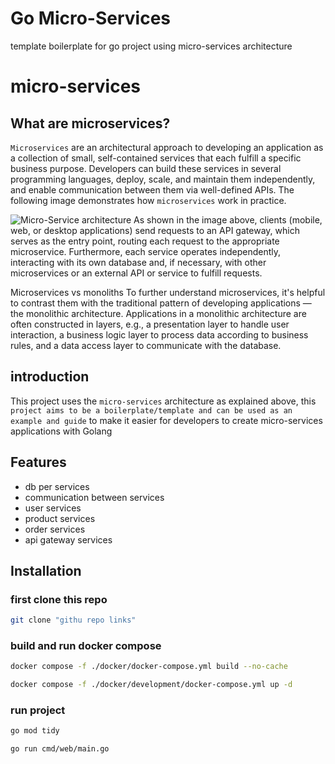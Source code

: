 # Go Micro-Services 

template boilerplate for go project using micro-services architecture 
# micro-services

## What are microservices?
```Microservices``` are an architectural approach to developing an application as a collection of small, self-contained services that each fulfill a specific business purpose. Developers can build these services in several programming languages, deploy, scale, and maintain them independently, and enable communication between them via well-defined APIs. The following image demonstrates how ```microservices``` work in practice.

![Micro-Service architecture](https://firebasestorage.googleapis.com/v0/b/image-to-onlin.appspot.com/o/micro-services-architecture.png?alt=media&token=346717a2-f2cc-4aaa-a73c-d1bcd73b9de2)
As shown in the image above, clients (mobile, web, or desktop applications) send requests to an API gateway, which serves as the entry point, routing each request to the appropriate microservice. Furthermore, each service operates independently, interacting with its own database and, if necessary, with other microservices or an external API or service to fulfill requests.

Microservices vs monoliths
To further understand microservices, it's helpful to contrast them with the traditional pattern of developing applications — the monolithic architecture. Applications in a monolithic architecture are often constructed in layers, e.g., a presentation layer to handle user interaction, a business logic layer to process data according to business rules, and a data access layer to communicate with the database.


## introduction
This project uses the ``micro-services`` architecture as explained above, this ``project aims to be a boilerplate/template and can be used as an example and guide`` to make it easier for developers to create micro-services applications with Golang
## Features

- db per services 
- communication between services
- user services 
- product services 
- order services
- api gateway services 


## Installation

### first clone this repo
```bash
git clone "githu repo links"
```
### build and run docker compose 
```bash
docker compose -f ./docker/docker-compose.yml build --no-cache
```
```bash
docker compose -f ./docker/development/docker-compose.yml up -d
```
### run project
```bash
go mod tidy
```
```bash
go run cmd/web/main.go
```

